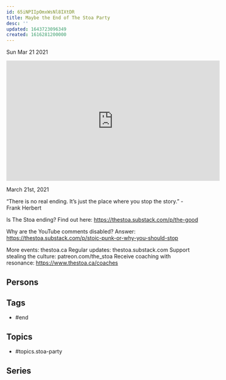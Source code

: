 ```yaml
---
id: 65iNPIIpOmxWsNl8IXtDR
title: Maybe the End of The Stoa Party
desc: ''
updated: 1643723096349
created: 1616281200000
---
```





Sun Mar 21 2021

<iframe width="560" height="315" src="https://www.youtube.com/embed/gD66p2UQQu0" title="Maybe the End of The Stoa Party" frameborder="0" allow="accelerometer; autoplay; clipboard-write; encrypted-media; gyroscope; picture-in-picture" allowfullscreen ></iframe>

March 21st, 2021

“There is no real ending. It’s just the place where you stop the story.” - Frank Herbert

Is The Stoa ending? Find out here: https://thestoa.substack.com/p/the-good

Why are the YouTube comments disabled? Answer: https://thestoa.substack.com/p/stoic-punk-or-why-you-should-stop

More events: thestoa.ca
Regular updates: thestoa.substack.com
Support stealing the culture: patreon.com/the_stoa
Receive coaching with resonance: https://www.thestoa.ca/coaches

## Persons



## Tags

- #end

## Topics

- #topics.stoa-party

## Series



